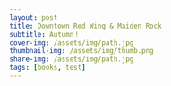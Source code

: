 ```yaml
---
layout: post
title: Downtown Red Wing & Maiden Rock
subtitle: Autumn！
cover-img: /assets/img/path.jpg
thumbnail-img: /assets/img/thumb.png
share-img: /assets/img/path.jpg
tags: [books, test]
--- 
```

